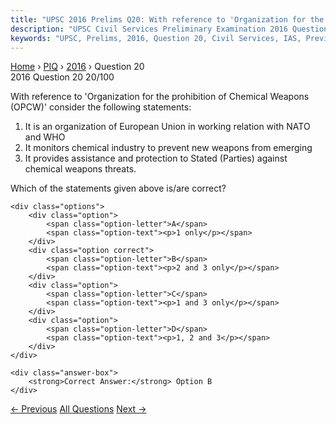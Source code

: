 ```yaml
---
title: "UPSC 2016 Prelims Q20: With reference to 'Organization for the prohibition of Chemi..."
description: "UPSC Civil Services Preliminary Examination 2016 Question 20 with options and answer"
keywords: "UPSC, Prelims, 2016, Question 20, Civil Services, IAS, Previous Year Questions"
---
```


<nav class="breadcrumb">
    <a href="../../">Home</a>
    <span>›</span>
    <a href="../">PIQ</a>
    <span>›</span>
    <a href="./">2016</a>
    <span>›</span>
    <span>Question 20</span>
</nav>

<div class="question-header">
    <div class="question-meta">
        <span class="year-badge">2016</span>
        <span class="question-number">Question 20</span>
        <span class="progress">20/100</span>
    </div>
    <div class="progress-bar">
        <div class="progress-fill" style="width: 20.0%"></div>
    </div>
</div>

<div class="question-content">
    <div class="question-text">
        <p>With reference to 'Organization for the prohibition of Chemical Weapons<br />
(OPCW)' consider the following statements:</p>
<ol>
<li>It is an organization of European Union in working relation with NATO and WHO</li>
<li>It monitors chemical industry to prevent new weapons from emerging</li>
<li>It provides assistance and protection to Stated (Parties) against chemical weapons threats.</li>
</ol>
<p>Which of the statements given above is/are correct?</p>
    </div>
    
    <div class="options">
        <div class="option">
            <span class="option-letter">A</span>
            <span class="option-text"><p>1 only</p></span>
        </div>
        <div class="option correct">
            <span class="option-letter">B</span>
            <span class="option-text"><p>2 and 3 only</p></span>
        </div>
        <div class="option">
            <span class="option-letter">C</span>
            <span class="option-text"><p>1 and 3 only</p></span>
        </div>
        <div class="option">
            <span class="option-letter">D</span>
            <span class="option-text"><p>1, 2 and 3</p></span>
        </div>
    </div>

    <div class="answer-box">
        <strong>Correct Answer:</strong> Option B
    </div>
</div>

<div class="question-nav">
    <a href="../q019-consider-the-following-pairs-community-sometimes-m/" class="nav-btn prev">← Previous</a>
    <a href="../" class="nav-btn center">All Questions</a>
    <a href="../q021-with-reference-to-pradhan-mantri-fasal-bima-yojana/" class="nav-btn next">Next →</a>
</div>
